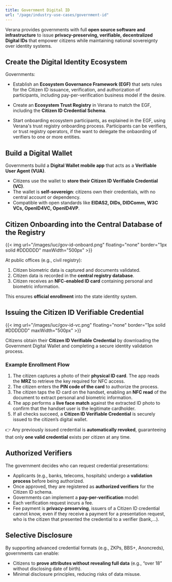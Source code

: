 ```yaml
---
title: Government Digital ID
url: "/page/industry-use-cases/government-id"
---
```


Verana provides governments with full **open source software and infrastructure** to issue **privacy-preserving, verifiable, decentralized Digital IDs** that empower citizens while maintaining national sovereignty over identity systems.

## Create the Digital Identity Ecosystem

Governments:

- Establish an **Ecosystem Governance Framework (EGF)** that sets rules for the Citizen ID issuance, verification, and authorization of participants, including pay-per-verification business model if the desire.

- Create an **Ecosystem Trust Registry** in Verana to match the EGF, including the **Citizen ID Credential Schema**.

- Start onboarding ecosystem participants, as explained in the EGF, using Verana's trust registry onboarding process. Participants can be verifiers, or trust registry operators, if the want to delegate the onbaording of verifiers to one or more entities.

## Build a Digital Wallet

Governments build a **Digital Wallet mobile app** that acts as a **Verifiable User Agent (VUA)**.

- Citizens use the wallet to **store their Citizen ID Verifiable Credential (VC)**.
- The wallet is **self-sovereign**: citizens own their credentials, with no central account or dependency.
- Compatible with open standards like **EIDAS2, DIDs, DIDComm, W3C VCs, OpenID4VC, OpenID4VP**.

## Citizen Onboarding into the Central Database of the Registry

{{< img url="/images/iuc/gov-id-onboard.png" floating="none" border="1px solid #DDDDDD" maxWidth="500px" >}}

At public offices (e.g., civil registry):

1. Citizen biometric data is captured and documents validated.
2. Citizen data is recorded in the **central registry database**.
3. Citizen receives an **NFC-enabled ID card** containing personal and biometric information.

This ensures **official enrollment** into the state identity system.

## Issuing the Citizen ID Verifiable Credential

{{< img url="/images/iuc/gov-id-vc.png" floating="none" border="1px solid #DDDDDD" maxWidth="500px" >}}

Citizens obtain their **Citizen ID Verifiable Credential** by downloading the Government Digital Wallet and completing a secure identity validation process.  

### Example Enrollment Flow

1. The citizen captures a photo of their **physical ID card**. The app reads the **MRZ** to retrieve the key required for NFC access.  
2. The citizen enters the **PIN code of the card** to authorize the process.  
3. The citizen taps the ID card on the handset, enabling an **NFC read** of the document to extract personal and biometric information.  
4. The app performs a **live face match** against the extracted ID photo to confirm that the handset user is the legitimate cardholder.  
5. If all checks succeed, a **Citizen ID Verifiable Credential** is securely issued to the citizen’s digital wallet.  

👉 Any previously issued credential is **automatically revoked**, guaranteeing that only **one valid credential** exists per citizen at any time.  

## Authorized Verifiers

The government decides who can request credential presentations:

- Applicants (e.g., banks, telecoms, hospitals) undergo a **validation process** before being authorized.
- Once approved, they are registered as **authorized verifiers** for the Citizen ID schema.
- Governments can implement a **pay-per-verification** model:
- Each verification request incurs a fee.
- Fee payment is **privacy-preserving**, issuers of a Citizen ID credential cannot know, even if they receive a payment for a presentation request, who is the citizen that presented the credential to a verifier (bank,...).

## Selective Disclosure

By supporting advanced credential formats (e.g., ZKPs, BBS+, Anoncreds), governments can enable:

- Citizens to **prove attributes without revealing full data** (e.g., “over 18” without disclosing date of birth).
- Minimal disclosure principles, reducing risks of data misuse.
